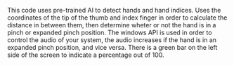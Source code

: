 This code uses pre-trained AI to detect hands and hand indices. Uses the coordinates of the tip of the thumb and index finger in order to calculate the distance in between them, then determine wheter or not the hand is in a pinch or expanded pinch position. The windows API is used in order to control the audio of your system, the audio increases if the hand is in an expanded pinch position, and vice versa. There is a green bar on the left side of the screen to indicate a percentage out of 100. 

